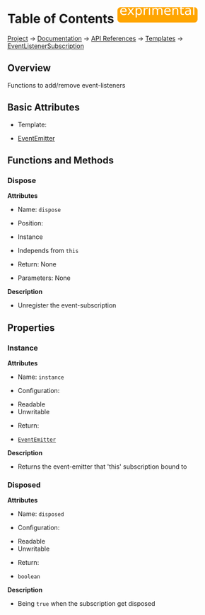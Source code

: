 # Table of Contents ![exprimental](../../images/badges/exprimental.svg)
[Project](https://github.com/ksxatompackages/quick-spawn) → [Documentation](../..) → [API References](..) → [Templates](.) → [EventListenerSubscription](./event-listener-subscription.md)

## Overview

Functions to add/remove event-listeners

## Basic Attributes

 * Template:
  - [EventEmitter](./event-emitter)

## Functions and Methods

### Dispose

**Attributes**

 * Name: `dispose`

 * Position:
  - Instance

 * Independs from `this`

 * Return: None

 * Parameters: None

**Description**

 * Unregister the event-subscription

## Properties

### Instance

**Attributes**

 * Name: `instance`

 * Configuration:
  - Readable
  - Unwritable

 * Return:
  - [`EventEmitter`](./event-emitter.md)

**Description**

 * Returns the event-emitter that 'this' subscription bound to

### Disposed

**Attributes**

 * Name: `disposed`

 * Configuration:
  - Readable
  - Unwritable

 * Return:
  - `boolean`

**Description**

 * Being `true` when the subscription get disposed

